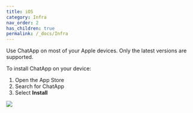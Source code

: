 ```yaml
---
title: iOS
category: Infra
nav_order: 2
has_children: true
permalink: /_docs/Infra
---
```


Use ChatApp on most of your Apple devices. Only the latest versions are supported.

To install ChatApp on your device:

1. Open the App Store
2. Search for ChatApp
3. Select **Install**

![](//placehold.it/800x600)
